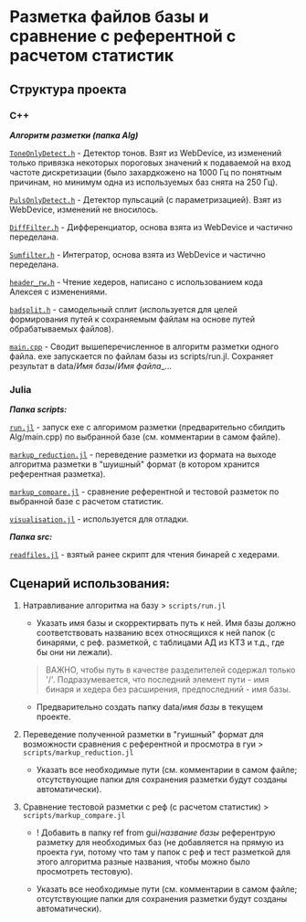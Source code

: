 # Разметка файлов базы и сравнение с референтной с расчетом статистик

## Структура проекта 

### C++

***Алгоритм разметки (папка Alg)***

[`ToneOnlyDetect.h`](https://github.com/Sukhoverkhaya/ADcalc/blob/main/Alg/ToneOnlyDetect.h) - Детектор тонов. Взят из WebDevice, из изменений только привязка некоторых пороговых значений к подаваемой на вход частоте дискретизации (было захардкожено на 1000 Гц по понятным причинам, но минимум одна из используемых баз снята на 250 Гц).

[`PulsOnlyDetect.h`](https://github.com/Sukhoverkhaya/ADcalc/blob/main/Alg/PulsOnlyDetect.h) - Детектор пульсаций (с параметризацией). Взят из WebDevice, изменений не вносилось.

[`DiffFilter.h`](https://github.com/Sukhoverkhaya/ADcalc/blob/main/Alg/DiffFilter.h) - Дифференциатор, основа взята из WebDevice и частично переделана.

[`Sumfilter.h`](https://github.com/Sukhoverkhaya/ADcalc/blob/main/Alg/SumFilter.h) - Интегратор, основа взята из WebDevice и частично переделана.

[`header_rw.h`](https://github.com/Sukhoverkhaya/ADcalc/blob/main/Alg/header_rw.h) - Чтение хедеров, написано с использованием кода Алексея с изменениями.

[`badsplit.h`](https://github.com/Sukhoverkhaya/ADcalc/blob/main/Alg/badsplit.h) - самодельный сплит (используется для целей формирования путей к сохраняемым файлам на основе путей обрабатываемых файлов).

[`main.cpp`](https://github.com/Sukhoverkhaya/ADcalc/blob/main/Alg/main.cpp) - Сводит вышеперечисленное в алгоритм разметки одного файла. 
exe запускается по файлам базы из scripts/run.jl. 
Сохраняет результат в data/*Имя базы*/*Имя файла*_...

### Julia
***Папка scripts:***

[`run.jl`](https://github.com/Sukhoverkhaya/ADcalc/blob/main/scripts/run.jl) - запуск exe с алгоримом разметки (предварительно сбилдить Alg/main.cpp) по выбранной базе (см. комментарии в самом файле).

[`markup_reduction.jl`](https://github.com/Sukhoverkhaya/ADcalc/blob/main/scripts/markup_reduction.jl) - переведение разметки из формата на выходе алгоритма разметки в "шуишный" формат (в котором хранится референтная разметка).

[`markup_compare.jl`](https://github.com/Sukhoverkhaya/ADcalc/blob/main/scripts/markup_compare.jl) - сравнение референтной и тестовой разметок по выбранной базе с расчетом статистик.

[`visualisation.jl`](https://github.com/Sukhoverkhaya/ADcalc/blob/main/scripts/visualisation.jl) - используется для отладки.

***Папка src:***

[`readfiles.jl`](https://github.com/Sukhoverkhaya/ADcalc/blob/main/src/readfiles.jl) - взятый ранее скрипт для чтения бинарей с хедерами.

## Сценарий использования:

1. Натравливание алгоритма на базу > `scripts/run.jl`

    * Указать имя базы и скорректирвать путь к ней. Имя базы должно соответствовать названию всех относящихся к ней папок (c бинарями, с реф. разметкой, с таблицами АД из КТ3 и т.д., где бы они ни лежали).

    > ВАЖНО, чтобы путь в качестве разделителей содержал только '/'. Подразумевается, что  последний элемент пути - имя бинаря и хедера без расширения, предпоследний - имя базы.

    * Предварительно создать папку data/*имя базы* в текущем проекте.

2. Переведение полученной разметки в "гуишный" формат для возможности сравнения с референтной и просмотра в гуи > `scripts/markup_reduction.jl`

    * Указать все необходимые пути (см. комментарии в самом файле; отсутствующие папки для сохранения разметки будут созданы автоматически).

3. Сравнение тестовой разметки с реф (с расчетом статистик) > `scripts/markup_compare.jl`

    * ! Добавить в папку ref from gui/*название базы* референтрую разметку для необходимых баз (не добавляется на прямую из проекта гуи, потому что там у папок с реф и тест разметкой для этого алгоритма разные названия, чтобы можно было просмотреть тестовую).

    * Указать все необходимые пути (см. комментарии в самом файле; отсутствующие папки для сохранения разметки будут созданы автоматически).

